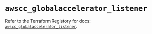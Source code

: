 # `awscc_globalaccelerator_listener`

Refer to the Terraform Registory for docs: [`awscc_globalaccelerator_listener`](https://registry.terraform.io/providers/hashicorp/awscc/0.70.0/docs/resources/globalaccelerator_listener).
